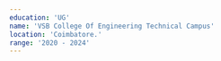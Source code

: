 ```yaml
---
education: 'UG'
name: 'VSB College Of Engineering Technical Campus'
location: 'Coimbatore.'
range: '2020 - 2024'
---
```


